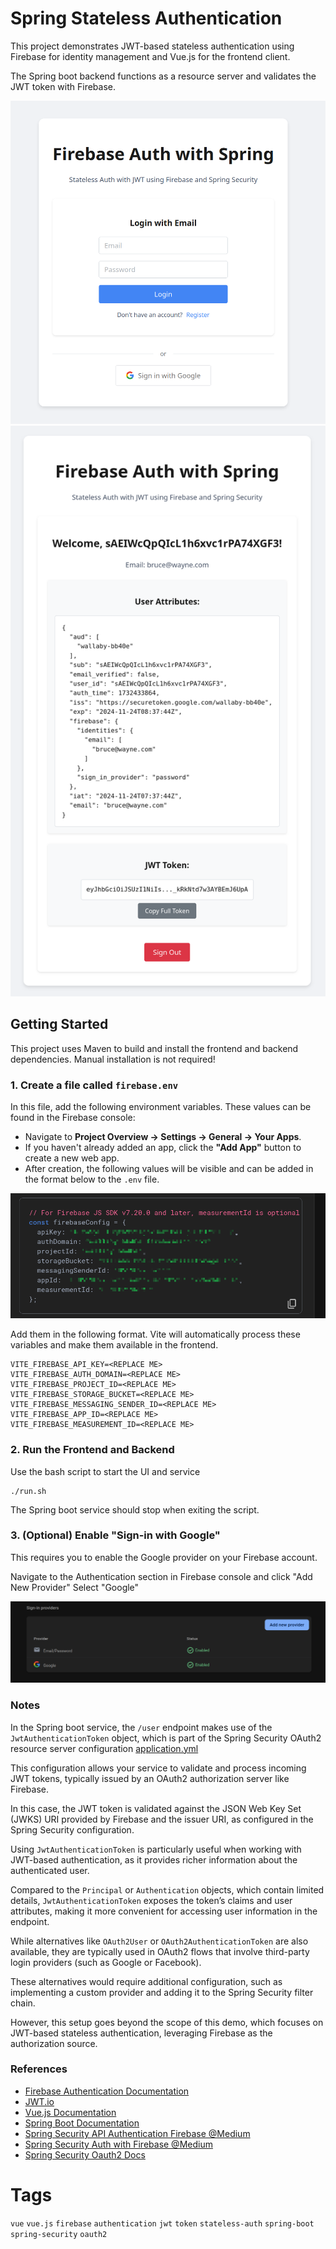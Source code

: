 # Spring Stateless Authentication

This project demonstrates JWT-based stateless authentication using Firebase for identity management and Vue.js for the frontend client.

The Spring boot backend functions as a resource server and validates the JWT token with Firebase. 

![app_screenshot_login.png](docs/app_screenshot_login.png)
![app_screenshot_authenticated.png](docs/app_screenshot_authenticated.png)

## Getting Started

This project uses Maven to build and install the frontend and backend dependencies. Manual installation is not required!

### 1. Create a file called `firebase.env`

In this file, add the following environment variables. These values can be found in the Firebase console:

- Navigate to **Project Overview → Settings → General → Your Apps**.
- If you haven't already added an app, click the **"Add App"** button to create a new web app.
- After creation, the following values will be visible and can be added in the format below to the `.env` file.

![firebase_config.png](docs/firebase_config.png)

Add them in the following format. Vite will automatically process these variables and make them available in the frontend.
```
VITE_FIREBASE_API_KEY=<REPLACE ME>
VITE_FIREBASE_AUTH_DOMAIN=<REPLACE ME>
VITE_FIREBASE_PROJECT_ID=<REPLACE ME>
VITE_FIREBASE_STORAGE_BUCKET=<REPLACE ME>
VITE_FIREBASE_MESSAGING_SENDER_ID=<REPLACE ME>
VITE_FIREBASE_APP_ID=<REPLACE ME>
VITE_FIREBASE_MEASUREMENT_ID=<REPLACE ME>
```

### 2. Run the Frontend and Backend

Use the bash script to start the UI and service

```shell
./run.sh
```

The Spring boot service should stop when exiting the script.

### 3. (Optional) Enable "Sign-in with Google"

This requires you to enable the Google provider on your Firebase account.

Navigate to the Authentication section in Firebase console and click "Add New Provider"
Select "Google"

![firebase_google_provider.png](docs/firebase_google_provider.png)

### Notes

In the Spring boot service, the `/user` endpoint makes use of the `JwtAuthenticationToken` object, which is part of the Spring Security OAuth2 resource server configuration [application.yml](src/main/resources/application.yml)

This configuration allows your service to validate and process incoming JWT tokens, typically issued by an OAuth2 authorization server like Firebase. 

In this case, the JWT token is validated against the JSON Web Key Set (JWKS) URI provided by Firebase and the issuer URI, as configured in the Spring Security configuration.

Using `JwtAuthenticationToken` is particularly useful when working with JWT-based authentication, as it provides richer information about the authenticated user. 

Compared to the `Principal` or `Authentication` objects, which contain limited details, `JwtAuthenticationToken` exposes the token’s claims and user attributes, making it more convenient for accessing user information in the endpoint.

While alternatives like `OAuth2User` or `OAuth2AuthenticationToken` are also available, they are typically used in OAuth2 flows that involve third-party login providers (such as Google or Facebook). 

These alternatives would require additional configuration, such as implementing a custom provider and adding it to the Spring Security filter chain. 

However, this setup goes beyond the scope of this demo, which focuses on JWT-based stateless authentication, leveraging Firebase as the authorization source.

### References

- [Firebase Authentication Documentation](https://firebase.google.com/docs/auth)
- [JWT.io](https://jwt.io/)
- [Vue.js Documentation](https://vuejs.org/)
- [Spring Boot Documentation](https://spring.io/projects/spring-boot)
- [Spring Security API Authentication Firebase @Medium](https://medium.com/@purikunal22/securing-springboot-api-using-firebase-authentication-16d72dd250cc)
- [Spring Security Auth with Firebase @Medium](https://medium.com/comsystoreply/authentication-with-firebase-auth-and-spring-security-fcb2c1dc96d)
- [Spring Security Oauth2 Docs](https://docs.spring.io/spring-security/reference/servlet/oauth2/resource-server/jwt.html)

# Tags

`vue` `vue.js` `firebase` `authentication` `jwt` `token` `stateless-auth` `spring-boot` `spring-security` `oauth2` 
